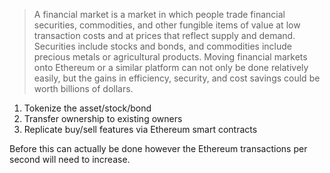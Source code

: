 > A financial market is a market in which people trade financial securities, commodities, and other fungible items of value at low transaction costs and at prices that reflect supply and demand. Securities include stocks and bonds, and commodities include precious metals or agricultural products.
Moving financial markets onto Ethereum or a similar platform can not only be done relatively easily, but the gains in efficiency, security, and cost savings could be worth billions of dollars.

1. Tokenize the asset/stock/bond
2. Transfer ownership to existing owners
3. Replicate buy/sell features via Ethereum smart contracts

Before this can actually be done however the Ethereum transactions per second will need to increase.
